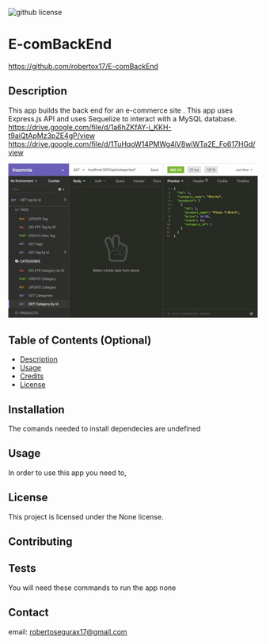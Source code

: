
  ![github license](https://img.shields.io/badge/license-None-blue.svg)
  # E-comBackEnd
  https://github.com/robertox17/E-comBackEnd
  ## Description
  This app builds the back end for an e-commerce site . This app uses  Express.js API and uses Sequelize to interact with a MySQL database. 
  https://drive.google.com/file/d/1a6hZKfAY-i_KKH-t9aiQtApMz3pZE4gP/view
  https://drive.google.com/file/d/1TuHqoW14PMWg4iV8wiWTa2E_Fo617HGd/view

  <img width="1352" alt="readMEscrn" src="02-Challenge/Assets/13-orm-homework-demo-02.gif">

  

  ## Table of Contents (Optional)
  - [Description](#Description)
  - [Usage](#usage)
  - [Credits](#credits)
  - [License](#license)
  
  ## Installation
  
  The comands needed to install dependecies are undefined
  
  ## Usage
  
  In order to use this app you need to, 
  
  ## License 
  
  This project is licensed under the None license.
  

  ## Contributing 
  
  
  ## Tests
  
  You will need these commands to run the app none

  ## Contact 

  email: robertosegurax17@gmail.com
